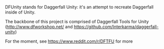 DFUnity stands for Daggerfall Unity: it's an attempt to recreate Daggerfall inside of Unity.

The backbone of this project is comprised of Daggerfall Tools for Unity (http://www.dfworkshop.net/ and https://github.com/Interkarma/daggerfall-unity)

For the moment, see https://www.reddit.com/r/DFTFU for more
